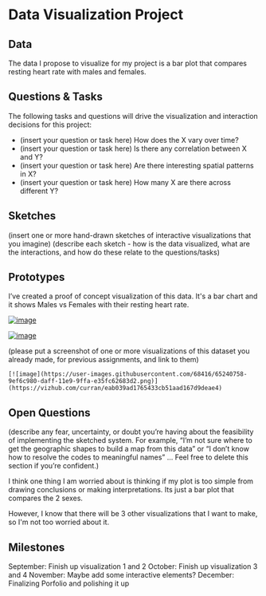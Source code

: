 # Data Visualization Project

## Data

The data I propose to visualize for my project is a bar plot that compares resting heart rate with males and females. 


## Questions & Tasks

The following tasks and questions will drive the visualization and interaction decisions for this project:

 * (insert your question or task here) How does the X vary over time?
 * (insert your question or task here) Is there any correlation between X and Y?
 * (insert your question or task here) Are there interesting spatial patterns in X?
 * (insert your question or task here) How many X are there across different Y?

## Sketches

(insert one or more hand-drawn sketches of interactive visualizations that you imagine)
(describe each sketch - how is the data visualized, what are the interactions, and how do these relate to the questions/tasks)


## Prototypes

I’ve created a proof of concept visualization of this data. It's a bar chart and it shows Males vs Females with their resting heart rate. 

[![image](https://user-images.githubusercontent.com/68416/65240758-9ef6c980-daff-11e9-9ffa-e35fc62683d2.png)]((https://vizhub.com/abhiyam/550f22fa080345c8bd8d1e511e6e201b))

[![image](https://user-images.githubusercontent.com/68416/65240758-9ef6c980-daff-11e9-9ffa-e35fc62683d2.png)]((https://vizhub.com/abhiyam/8619c88b7ee749988c85a834e90c6e6a))

(please put a screenshot of one or more visualizations of this dataset you already made, for previous assignments, and link to them)

```
[![image](https://user-images.githubusercontent.com/68416/65240758-9ef6c980-daff-11e9-9ffa-e35fc62683d2.png)](https://vizhub.com/curran/eab039ad1765433cb51aad167d9deae4)
```


## Open Questions

(describe any fear, uncertainty, or doubt you’re having about the feasibility of implementing the sketched system. For example, “I’m not sure where to get the geographic shapes to build a map from this data” or “I don’t know how to resolve the codes to meaningful names” … Feel free to delete this section if you’re confident.)

I think one thing I am worried about is thinking if my plot is too simple from drawing conclusions or making interpretations. Its just a bar plot that compares the 2 sexes. 

However, I know that there will be 3 other visualizations that I want to make, so I'm not too worried about it. 

## Milestones

September: Finish up visualization 1 and 2
October: Finish up visualization 3 and 4
November: Maybe add some interactive elements?
December: Finalizing Porfolio and polishing it up
